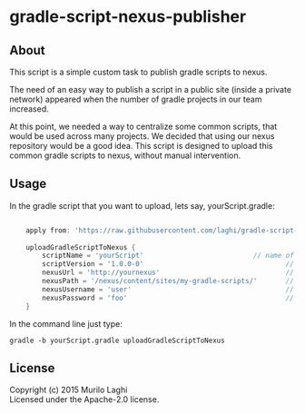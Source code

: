 # gradle-script-nexus-publisher

## About
This script is a simple custom task to publish gradle scripts to nexus. 

The need of an easy way to publish a script in a public site (inside a private network) appeared when the number of gradle projects in our team increased. 

At this point, we needed a way to centralize some common scripts, that would be used across many projects. We decided that using our nexus repository would be a good idea. This script is designed to upload this common gradle scripts to nexus, without manual intervention. 

## Usage
In the gradle script that you want to upload, lets say, yourScript.gradle:

```gradle

	apply from: 'https://raw.githubusercontent.com/laghi/gradle-script-nexus-publisher/master/gradle-nexus-publish.gradle'
	
	uploadGradleScriptToNexus {
		scriptName = 'yourScript' 							// name of the gradle script in your machine. Notice that the name of the script in nexus will be the same name of the file itself. The location is relative to the project directory
		scriptVersion = '1.0.0-0'									// the version to be appended to the scriptName
		nexusUrl = 'http://yournexus' 						 		// the nexus url
		nexusPath = '/nexus/content/sites/my-gradle-scripts/' 		// the path in which the file script will be distributed
		nexusUsername = 'user'										// nexus auth user 
		nexusPassword = 'foo'										// nexus auth password
	}

```

In the command line just type:
```
gradle -b yourScript.gradle uploadGradleScriptToNexus
```

## License
Copyright (c) 2015 Murilo Laghi  
Licensed under the Apache-2.0 license.
